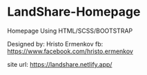 # LandShare-Homepage


Homepage Using HTML/SCSS/BOOTSTRAP

Designed by: Hristo Ermenkov
fb: https://www.facebook.com/hristo.ermenkov

site url: https://landshare.netlify.app/
